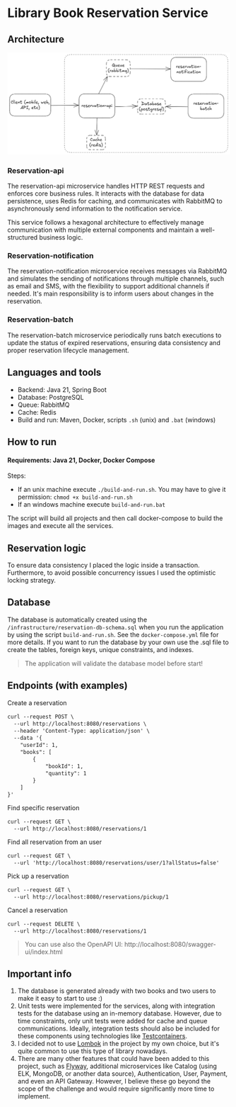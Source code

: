 # Library Book Reservation Service

## Architecture
![Architecture](docs/images/architecture.png)

### Reservation-api
The reservation-api microservice handles HTTP REST requests and enforces core business rules. It interacts with the database for data persistence, uses Redis for caching, and communicates with RabbitMQ to asynchronously send information to the notification service.

This service follows a hexagonal architecture to effectively manage communication with multiple external components and maintain a well-structured business logic.

### Reservation-notification
The reservation-notification microservice receives messages via RabbitMQ and simulates the sending of notifications through multiple channels, such as email and SMS, with the flexibility to support additional channels if needed. It's main responsibility is to inform users about changes in the reservation.

### Reservation-batch
The reservation-batch microservice periodically runs batch executions to update the status of expired reservations, ensuring data consistency and proper reservation lifecycle management.

## Languages and tools
- Backend: Java 21, Spring Boot
- Database: PostgreSQL
- Queue: RabbitMQ
- Cache: Redis
- Build and run: Maven, Docker, scripts `.sh` (unix) and `.bat` (windows)

## How to run
#### Requirements: Java 21, Docker, Docker Compose

Steps:
- If an unix machine execute `./build-and-run.sh`. You may have to give it permission: `chmod +x build-and-run.sh`
- If an windows machine execute `build-and-run.bat`

The script will build all projects and then call docker-compose to build the images and execute all the services.

## Reservation logic
To ensure data consistency I placed the logic inside a transaction. Furthermore, to avoid possible concurrency issues I used the optimistic locking strategy.

## Database
The database is automatically created using the `/infrastructure/reservation-db-schema.sql` when you run the application by using the script `build-and-run.sh`. See the `docker-compose.yml` file for more details. If you want to run the database by your own use the .sql file to create the tables, foreign keys, unique constraints, and indexes.

> The application will validate the database model before start!

## Endpoints (with examples)
Create a reservation
```
curl --request POST \
  --url http://localhost:8080/reservations \
  --header 'Content-Type: application/json' \
  --data '{
	"userId": 1,
	"books": [
		{
			"bookId": 1,
			"quantity": 1
		}
	]
}'
```

Find specific reservation
```
curl --request GET \
  --url http://localhost:8080/reservations/1
```

Find all reservation from an user
```
curl --request GET \
  --url 'http://localhost:8080/reservations/user/1?allStatus=false'
```

Pick up a reservation
```
curl --request GET \
  --url http://localhost:8080/reservations/pickup/1
```

Cancel a reservation
```
curl --request DELETE \
  --url http://localhost:8080/reservations/1
```

> You can use also the OpenAPI UI: http://localhost:8080/swagger-ui/index.html

## Important info
1. The database is generated already with two books and two users to make it easy to start to use :)
2. Unit tests were implemented for the services, along with integration tests for the database using an in-memory database. However, due to time constraints, only unit tests were added for cache and queue communications. Ideally, integration tests should also be included for these components using technologies like [Testcontainers](https://testcontainers.com).
3. I decided not to use [Lombok](https://projectlombok.org) in the project by my own choice, but it's quite common to use this type of library nowadays.
4. There are many other features that could have been added to this project, such as [Flyway](https://www.red-gate.com/products/flyway/), additional microservices like Catalog (using ELK, MongoDB, or another data source), Authentication, User, Payment, and even an API Gateway. However, I believe these go beyond the scope of the challenge and would require significantly more time to implement.